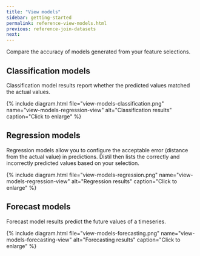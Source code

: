 ```yaml
---
title: "View models"
sidebar: getting-started
permalink: reference-view-models.html
previous: reference-join-datasets
next:
---
```


Compare the accuracy of models generated from your feature selections.

## Classification models ##

Classification model results report whether the predicted values matched the actual values.

{% include diagram.html file="view-models-classification.png" name="view-models-regression-view" alt="Classification results" caption="Click to enlarge" %}

## Regression models ##

Regression models allow you to configure the acceptable error (distance from the actual value) in predictions. Distil then lists the correctly and incorrectly predicted values based on your selection.

{% include diagram.html file="view-models-regression.png" name="view-models-regression-view" alt="Regression results" caption="Click to enlarge" %}

## Forecast models ##

Forecast model results predict the future values of a timeseries.

{% include diagram.html file="view-models-forecasting.png" name="view-models-forecasting-view" alt="Forecasting results" caption="Click to enlarge" %}